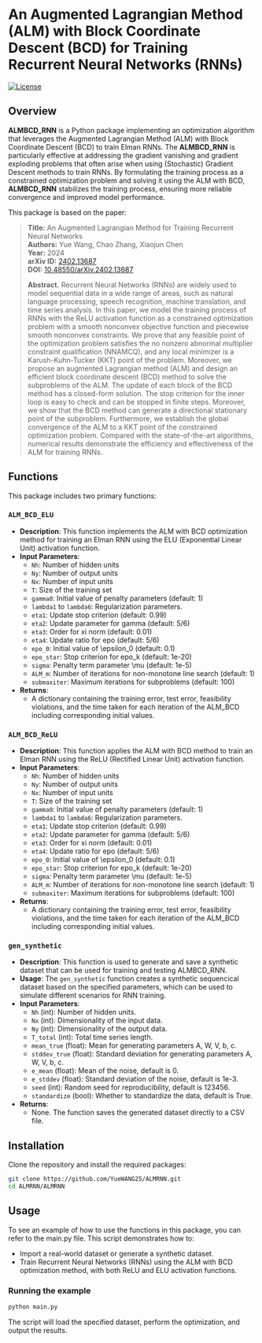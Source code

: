 # An Augmented Lagrangian Method (ALM) with Block Coordinate Descent (BCD) for Training Recurrent Neural Networks (RNNs)

[![License](https://img.shields.io/badge/license-MIT-blue.svg)](LICENSE)

## Overview

**ALMBCD_RNN** is a Python package implementing an optimization algorithm that leverages the Augmented Lagrangian Method (ALM) with Block Coordinate Descent (BCD) to train Elman RNNs. The **ALMBCD_RNN** is particularly effective at addressing the gradient vanishing and gradient exploding problems that often arise when using (Stochastic) Gradient Descent methods to train RNNs. By formulating the training process as a constrained optimization problem and solving it using the ALM with BCD, **ALMBCD_RNN** stabilizes the training process, ensuring more reliable convergence and improved model performance.

This package is based on the paper:

> **Title:** An Augmented Lagrangian Method for Training Recurrent Neural Networks  
> **Authors:** Yue Wang, Chao Zhang, Xiaojun Chen  
> **Year:** 2024  
> **arXiv ID:** [2402.13687](https://arxiv.org/abs/2402.13687)  
> **DOI:** [10.48550/arXiv.2402.13687](https://doi.org/10.48550/arXiv.2402.13687)
> 
> **Abstract.** Recurrent Neural Networks (RNNs) are widely used to model sequential data in a wide range of areas, such as natural language processing, speech recognition, machine translation, and time series analysis. In this paper, we model the training process of RNNs with the ReLU activation function as a constrained optimization problem with a smooth nonconvex objective function and piecewise smooth nonconvex constraints. We prove that any feasible point of the optimization problem satisfies the no nonzero abnormal multiplier constraint qualification (NNAMCQ), and any local minimizer is a Karush-Kuhn-Tucker  (KKT) point of the problem. Moreover, we propose an augmented Lagrangian method (ALM) and design an efficient block coordinate descent (BCD) method to solve the subproblems of the ALM.
The update of each block of the BCD method has a closed-form solution. The stop criterion for the inner loop is easy to check and can be stopped in finite steps. Moreover, we show that the BCD method can generate a directional stationary point of the subproblem. Furthermore, we establish the global convergence of the ALM to a KKT point of the constrained optimization problem. Compared with the state-of-the-art algorithms, numerical results demonstrate the efficiency and effectiveness of the ALM for training RNNs.

## Functions

This package includes two primary functions:

### `ALM_BCD_ELU`

- **Description**: This function implements the ALM with BCD optimization method for training an Elman RNN using the ELU (Exponential Linear Unit) activation function.
- **Input Parameters**:
  - `Nh`: Number of hidden units
  - `Ny`: Number of output units
  - `Nx`: Number of input units
  - `T`: Size of the training set
  - `gamma0`: Initial value of penalty parameters (default: 1)
  - `lambda1` to `lambda6`: Regularization parameters.
  - `eta1`: Update stop criterion (default: 0.99)
  - `eta2`: Update parameter for gamma (default: 5/6)
  - `eta3`: Order for xi norm (default: 0.01)
  - `eta4`: Update ratio for epo (default: 5/6)
  - `epo_0`: Initial value of \epsilon_0 (default: 0.1)
  - `epo_star`: Stop criterion for epo_k (default: 1e-20)
  - `sigma`: Penalty term parameter \mu (default: 1e-5)
  - `ALM_m`: Number of iterations for non-monotone line search (default: 1)
  - `submaxiter`: Maximum iterations for subproblems (default: 100)
- **Returns**:
  - A dictionary containing the training error, test error, feasibility violations, and the time taken for each iteration of the ALM_BCD including corresponding initial values.

### `ALM_BCD_ReLU`

- **Description**: This function applies the ALM with BCD method to train an Elman RNN using the ReLU (Rectified Linear Unit) activation function.
- **Input Parameters**:
  - `Nh`: Number of hidden units
  - `Ny`: Number of output units
  - `Nx`: Number of input units
  - `T`: Size of the training set
  - `gamma0`: Initial value of penalty parameters (default: 1)
  - `lambda1` to `lambda6`: Regularization parameters.
  - `eta1`: Update stop criterion (default: 0.99)
  - `eta2`: Update parameter for gamma (default: 5/6)
  - `eta3`: Order for xi norm (default: 0.01)
  - `eta4`: Update ratio for epo (default: 5/6)
  - `epo_0`: Initial value of \epsilon_0 (default: 0.1)
  - `epo_star`: Stop criterion for epo_k (default: 1e-20)
  - `sigma`: Penalty term parameter \mu (default: 1e-5)
  - `ALM_m`: Number of iterations for non-monotone line search (default: 1)
  - `submaxiter`: Maximum iterations for subproblems (default: 100)
- **Returns**:
  - A dictionary containing the training error, test error, feasibility violations, and the time taken for each iteration of the ALM_BCD including corresponding initial values.


### `gen_synthetic`

- **Description**: This function is used to generate and save a synthetic dataset that can be used for training and testing ALMBCD_RNN.
- **Usage**: The `gen_synthetic` function creates a synthetic sequencical dataset based on the specified parameters, which can be used to simulate different scenarios for RNN training.
- **Input Parameters**:
  - `Nh` (int): Number of hidden units.
  - `Nx` (int): Dimensionality of the input data.
  - `Ny` (int): Dimensionality of the output data.
  - `T_total` (int): Total time series length.
  - `mean_true` (float): Mean for generating parameters A, W, V, b, c.
  - `stddev_true` (float): Standard deviation for generating parameters A, W, V, b, c.
  - `e_mean` (float): Mean of the noise, default is 0.
  - `e_stddev` (float): Standard deviation of the noise, default is 1e-3.
  - `seed` (int): Random seed for reproducibility, default is 123456.
  - `standardize` (bool): Whether to standardize the data, default is True.
- **Returns**:
  - None. The function saves the generated dataset directly to a CSV file.

## Installation

Clone the repository and install the required packages:

```bash
git clone https://github.com/YueWANG25/ALMRNN.git
cd ALMRNN/ALMRNN
```

## Usage

To see an example of how to use the functions in this package, you can refer to the main.py file. This script demonstrates how to:
- Import a real-world dataset or generate a synthetic dataset.
- Train Recurrent Neural Networks (RNNs) using the ALM with BCD optimization method, with both ReLU and ELU activation functions.

### Running the example
```python
python main.py
```
The script will load the specified dataset, perform the optimization, and output the results.



